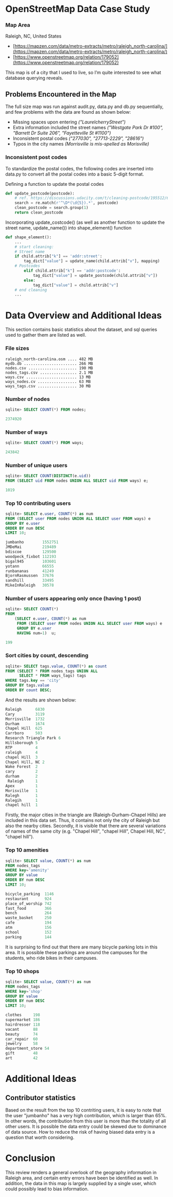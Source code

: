 # OpenStreetMap Data Case Study

### Map Area
Raleigh, NC, United States

- [https://mapzen.com/data/metro-extracts/metro/raleigh_north-carolina/](https://mapzen.com/data/metro-extracts/metro/raleigh_north-carolina/)
- [https://www.openstreetmap.org/relation/179052](https://www.openstreetmap.org/relation/179052)

This map is of a city that I used to live, so I’m quite interested to see what database querying reveals.

## Problems Encountered in the Map
The full size map was run against audit.py, data.py and db.py sequentially, and few problems with the data are found as shown below:

- Missing spaces upon entering *("LaurelcherryStreet")* 
- Extra information included the street names *("Westgate Park Dr #100", "Barrett Dr Suite 206", "Fayetteville St #1100")*
- Inconsistent postal codes *("277030", "27713-2229", "28616")*
- Typos in the city names *(Morrisville is mis-spelled as Morisville)*

### Inconsistent post codes
To standardize the postal codes, the following codes are inserted into data.py to convert all the postal codes into a basic 5-digit format.

Defining a function to update the postal codes

``` python
def update_postcode(postcode):
    # ref. https://discussions.udacity.com/t/cleaning-postcode/195512/6
    search = re.match(r'^\D*(\d{5}).*', postcode)
    clean_postcode = search.group(1)
    return clean_postcode
``` 
Incorporating update_costcode() (as well as another function to update the street name, update_name()) into shape_element() function

``` python
def shape_element():
    ...
    # start cleaning:
    # Street name
    if child.attrib["k"] == 'addr:street':
        tag_dict["value"] = update_name(child.attrib["v"], mapping)
    # Postcodes
        elif child.attrib["k"] == 'addr:postcode':
            tag_dict["value"] = update_postcode(child.attrib["v"])
        else: 
            tag_dict["value"] = child.attrib["v"]
    # end cleaning
    ...
``` 
    

# Data Overview and Additional Ideas
This section contains basic statistics about the dataset, and sql queries used to gather them are listed as well.

### File sizes
```
raleigh_north-carolina.osm .... 482 MB
mydb.db ....................... 266 MB
nodes.csv ..................... 190 MB
nodes_tags.csv ................ 2.1 MB
ways.csv ...................... 13 MB
ways_nodes.cv ................. 63 MB
ways_tags.csv ................. 30 MB
```  

### Number of nodes
```sql
sqlite> SELECT COUNT(*) FROM nodes;
```
```sql
2374920
```

### Number of ways
```sql
sqlite> SELECT COUNT(*) FROM ways;
```
```sql
243842
```

### Number of unique users
```sql
sqlite> SELECT COUNT(DISTINCT(e.uid))          
FROM (SELECT uid FROM nodes UNION ALL SELECT uid FROM ways) e;
```
```sql
1019
```

### Top 10 contributing users
```sql
sqlite> SELECT e.user, COUNT(*) as num
FROM (SELECT user FROM nodes UNION ALL SELECT user FROM ways) e
GROUP BY e.user
ORDER BY num DESC
LIMIT 10;
```
```sql
jumbanho        1552751
JMDeMai         219489
bdiscoe         129500
woodpeck_fixbot 112193
bigal945        103601
yotann          66555
runbananas      41249
BjornRasmussen  37676
sandhill        33495
MikeInRaleigh   30578
```

### Number of users appearing only once (having 1 post)
```sql
sqlite> SELECT COUNT(*)
FROM
    (SELECT e.user, COUNT(*) as num
     FROM (SELECT user FROM nodes UNION ALL SELECT user FROM ways) e
     GROUP BY e.user
     HAVING num=1)  u;
```

```sql
199
```

### Sort cities by count, descending
```sql
sqlite> SELECT tags.value, COUNT(*) as count
FROM (SELECT * FROM nodes_tags UNION ALL
      SELECT * FROM ways_tags) tags
WHERE tags.key == 'city'
GROUP BY tags.value
ORDER BY count DESC;
```
And the results are shown below:

```sql
Raleigh      6830
Cary         3119
Morrisville  1732
Durham       1674
Chapel Hill  625
Carrboro     503
Research Triangle Park 6
Hillsborough 5
RTP          4
raleigh      4
chapel Hill  3
Chapel Hill, NC 2
Wake Forest  2
cary         2
durham       2
 Raleigh     1
Apex         1
Morisville   1
Ralegh       1
Ralegih      1
chapel hill  1
```

Firstly, the major cities in the triangle are (Raleigh-Durham-Chapel Hills) are included in this data set. Thus, it contains not only the city of Raleigh but also the nearby cities. Secondly, it is visible that there are several variations of names of the same city (e.g. "Chapel Hill", "chapel Hill", Chapel Hill, NC", "chapel hill").

### Top 10 amenities

```sql
sqlite> SELECT value, COUNT(*) as num
FROM nodes_tags
WHERE key='amenity'
GROUP BY value
ORDER BY num DESC
LIMIT 10;
```

```sql
bicycle_parking  1146
restaurant       924
place_of_worship 742
fast_food        366
bench            264
waste_basket     250
cafe             194
atm              156
school           152
parking          144
```
It is surprising to find out that there are many bicycle parking lots in this area. It is possible these parkings are around the campuses for the students, who ride bikes in their campuses.

### Top 10 shops

```sql
sqlite> SELECT value, COUNT(*) as num
FROM nodes_tags
WHERE key='shop'
GROUP BY value
ORDER BY num DESC
LIMIT 10;
```

```sql
clothes     198
supermarket 186
hairdresser 118
vacant      88
beauty      74
car_repair  60
jewelry     58
department_store 54
gift        48
art         42
```

# Additional Ideas

## Contributor statistics
Based on the result from the top 10 contriting users, it is easy to note that the user "jumbanho" has a very high contribution, which is larger than 65%. In other words, the contribution from this user is more than the totality of all other users. It is possible the data entry could be skewed due to dominance of data source. How to reduce the risk of having biased data entry is a question that worth considering.

# Conclusion
This review renders a general overlook of the geography information in Raleigh area, and certain entry errors have been be identified as well. In addition, the data in this map is largely supplied by a single user, which could possibly lead to bias information.
